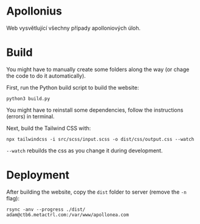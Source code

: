 # Apollonius

Web vysvětlující všechny případy apolloniových úloh.

# Build

You might have to manually create some folders along the way (or chage the code to do it automatically).

First, run the Python build script to build the website:

```
python3 build.py
```

You might have to reinstall some dependencies, follow the instructions (errors) in terminal.

Next, build the Tailwind CSS with:

```
npx tailwindcss -i src/scss/input.scss -o dist/css/output.css --watch
```

`--watch` rebuilds the css as you change it during development.

# Deployment

After building the website, copy the `dist` folder to server (remove the `-n` flag):

```
rsync -anv --progress ./dist/ adam@ctb6.metactrl.com:/var/www/apollonea.com
```

